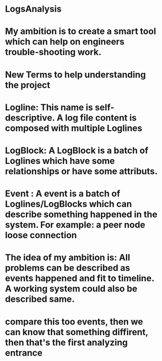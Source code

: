 # LogsAnalysis
# My ambition is to create a smart tool which can help on engineers trouble-shooting work.
# New Terms to help understanding the project
# Logline:  This name is self-descriptive.  A log file content is composed with multiple Loglines
# LogBlock:  A LogBlock is a batch of Loglines which have some relationships or have some attributs. 
# Event  :  A event is a batch of Loglines/LogBlocks which can describe something happened in the system. For example: a peer node loose connection
#
# The idea of my ambition is: All problems can be described as events happened and fit to timeline. A working system could also be described same.
# compare this too events, then we can know that something diffirent, then that's the first analyzing entrance
